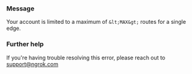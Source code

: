 
### Message
Your account is limited to a maximum of `&lt;MAX&gt;` routes for a single edge.

### Further help
If you're having trouble resolving this error, please reach out to [support@ngrok.com](mailto:support@ngrok.com?subject=Help%20with%20ERR_NGROK_7128)


